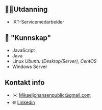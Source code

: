## 👨‍🎓Utdanning
- IKT-Servicemedarbeider

## 🔭 "Kunnskap"
- JavaScript
- Java
- Linux *Ubuntu (Desktop/Server), CentOS*
- Windows Server


## Kontakt info
* ✉️  [Mikaeljohansenpublic@gmail.com](mailto:Mikaeljohansenpublic@gmail.com)
* 🌐 [Linkedin](https://www.linkedin.com/in/mikael-h%C3%A5kon-johansen-8b1b55235/)
